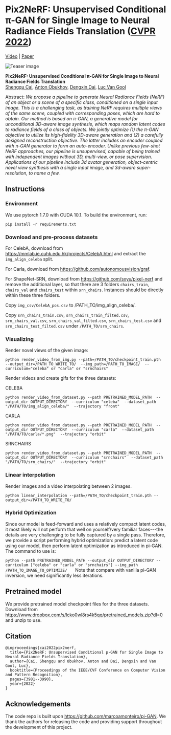 # Pix2NeRF: Unsupervised Conditional π-GAN for Single Image to Neural Radiance Fields Translation ([CVPR 2022](https://cvpr2022.thecvf.com/))
[Video](https://www.youtube.com/watch?v=RoVu3hvvzGg) | [Paper](https://arxiv.org/abs/2202.13162)

![Teaser image](figures/teaser.jpg)

**Pix2NeRF: Unsupervised Conditional π-GAN for Single Image to Neural Radiance Fields Translation**<br>
[Shengqu Cai](https://primecai.github.io/), [Anton Obukhov](https://www.obukhov.ai/), [Dengxin Dai](https://vas.mpi-inf.mpg.de/dengxin/), [Luc Van Gool](https://ee.ethz.ch/the-department/faculty/professors/person-detail.OTAyMzM=.TGlzdC80MTEsMTA1ODA0MjU5.html)

Abstract: *We propose a pipeline to generate Neural Radiance Fields (NeRF) of an object or a scene of a specific class, conditioned on a single input image. This is a challenging task, as training NeRF requires multiple views of the same scene, coupled with corresponding poses, which are hard to obtain. Our method is based on π-GAN, a generative model for unconditional 3D-aware image synthesis, which maps random latent codes to radiance fields of a class of objects. We jointly optimize (1) the π-GAN objective to utilize its high-fidelity 3D-aware generation and (2) a carefully designed reconstruction objective. The latter includes an encoder coupled with π-GAN generator to form an auto-encoder. Unlike previous few-shot NeRF approaches, our pipeline is unsupervised, capable of being trained with independent images without 3D, multi-view, or pose supervision. Applications of our pipeline include 3d avatar generation, object-centric novel view synthesis with a single input image, and 3d-aware super-resolution, to name a few.*




## Instructions
### Environment
We use pytorch 1.7.0 with CUDA 10.1. To build the environment, run:

```
pip install -r requirements.txt
```

### Download and pre-process datasets
For CelebA, download from https://mmlab.ie.cuhk.edu.hk/projects/CelebA.html and extract the `img_align_celeba` split.

For Carla, download from https://github.com/autonomousvision/graf.

For ShapeNet-SRN, download from https://github.com/sxyu/pixel-nerf and remove the additional layer, so that there are 3 folders `chairs_train`, `chairs_val` and `chairs_test` within `srn_chairs`. Instances should be directly within these three folders.

Copy `img_csv/CelebA_pos.csv` to /PATH_TO/img_align_celeba/.

Copy `srn_chairs_train.csv`, `srn_chairs_train_filted.csv`, `srn_chairs_val.csv`, `srn_chairs_val_filted.csv`, `srn_chairs_test.csv` and `srn_chairs_test_filted.csv` under `/PATH_TO/srn_chairs`.

### Visualizing
Render novel views of the given image:

`python render_video_from_img.py --path=/PATH_TO/checkpoint_train.pth 
                                   --output_dir=/PATH_TO_WRITE_TO/ 
                                   --img_path=/PATH_TO_IMAGE/ 
                                   --curriculum="celeba" or "carla" or "srnchairs"`


Render videos and create gifs for the three datasets:

CELEBA

`
python render_video_from_dataset.py --path PRETRAINED_MODEL_PATH 
                                    --output_dir OUTPUT_DIRECTORY 
                                    --curriculum "celeba" 
                                    --dataset_path "/PATH/TO/img_align_celeba/" 
                                    --trajectory "front"
`

CARLA

`python render_video_from_dataset.py --path PRETRAINED_MODEL_PATH 
                                     --output_dir OUTPUT_DIRECTORY 
                                     --curriculum "carla" 
                                     --dataset_path "/PATH/TO/carla/*.png" 
                                     --trajectory "orbit"`

SRNCHAIRS

`python render_video_from_dataset.py --path PRETRAINED_MODEL_PATH 
                                     --output_dir OUTPUT_DIRECTORY 
                                     --curriculum "srnchairs" 
                                     --dataset_path "/PATH/TO/srn_chairs/" 
                                     --trajectory "orbit"`

### Linear interpolation
Render images and a video interpolating between 2 images.

`python linear_interpolation --path=/PATH_TO/checkpoint_train.pth --output_dir=/PATH_TO_WRITE_TO/`

### Hybrid Optimization
Since our model is feed-forward and uses a relatively compact latent codes, it most likely will not perform that well on yourself/very familiar faces---the details are very challenging to be fully captured by a single pass. Therefore, we provide a script performing hybrid optimization: predict a latent code using our model, then perform latent optimization as introduced in pi-GAN. The command to use is:

`
python --path PRETRAINED_MODEL_PATH --output_dir OUTPUT_DIRECTORY --curriculum ["celeba" or "carla" or "srnchairs"] --img_path /PATH_TO_IMAGE_TO_OPTIMIZE/   
`
Note that compare with vanilla pi-GAN inversion, we need significantly less iterations.

## Pretrained model
We provide pretrained model checkpoint files for the three datasets. Download from https://www.dropbox.com/s/lcko0wl8rs4k5qq/pretrained_models.zip?dl=0 and unzip to use.

## Citation

```
@inproceedings{cai2022pix2nerf,
  title={Pix2NeRF: Unsupervised Conditional p-GAN for Single Image to Neural Radiance Fields Translation},
  author={Cai, Shengqu and Obukhov, Anton and Dai, Dengxin and Van Gool, Luc},
  booktitle={Proceedings of the IEEE/CVF Conference on Computer Vision and Pattern Recognition},
  pages={3981--3990},
  year={2022}
}
```

## Acknowledgements
The code repo is built upon https://github.com/marcoamonteiro/pi-GAN. We thank the authors for releasing the code and providing support throughout the development of this project.
